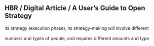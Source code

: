 ## HBR / Digital Article / A User’s Guide to Open Strategy

its strategy (execution phase), its strategy-making will involve diﬀerent

numbers and types of people, and requires diﬀerent amounts and type